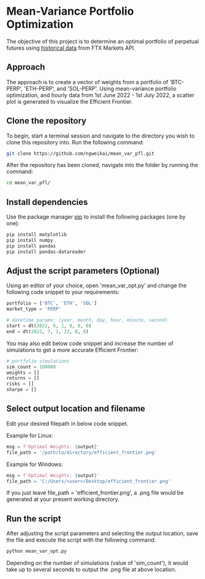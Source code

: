 # Mean-Variance Portfolio Optimization
The objective of this project is to determine an optimal portfolio of perpetual futures using [historical data](https://docs.ftx.com/#get-historical-prices) from FTX Markets API.

## Approach
The approach is to create a vector of weights from a portfolio of 'BTC-PERP', 'ETH-PERP', and 'SOL-PERP'.
Using mean-variance portfolio optimization, and hourly data from 1st June 2022 - 1st July 2022, a scatter plot is generated to visualize the Efficient Frontier.

## Clone the repository
To begin, start a terminal session and navigate to the directory you wish to clone this repository into. Run the following command:
```bash
git clone https://github.com/ngweikai/mean_var_pfl.git
```

After the repository has been cloned, navigate into the folder by running the command:
```bash
cd mean_var_pfl/
```

## Install dependencies
Use the package manager [pip](https://pip.pypa.io/en/stable/) to install the following packages (one by one):
```bash
pip install matplotlib
pip install numpy
pip install pandas
pip install pandas-datareader
```

## Adjust the script parameters (Optional)
Using an editor of your choice, open 'mean_var_opt.py' and change the following code snippet to your requirements:
```python
portfolio = ['BTC', 'ETH', 'SOL']
market_type = 'PERP'

# datetime params: (year, month, day, hour, minute, second)
start = dt(2022, 6, 1, 0, 0, 0)
end = dt(2022, 7, 1, 23, 0, 0)
```

You may also edit below code snippet and increase the number of simulations to get a more accurate Efficient Frontier:
```python
# portfolio simulations
sim_count = 100000
weights = []
returns = []
risks = []
sharpe = []
```

## Select output location and filename
Edit your desired filepath in below code snippet.

Example for Linux:
```python
msg = f'Optimal Weights: {output}'
file_path = '/path/to/directory/efficient_frontier.png'
```

Example for Windows:
```python
msg = f'Optimal Weights: {output}'
file_path = 'C:/Users/<user>/Desktop/efficient_frontier.png'
```

If you just leave file_path = 'efficient_frontier.png', a .png file would be generated at your present working directory.

## Run the script
After adjusting the script parameters and selecting the output location, save the file and execute the script with the following command:
```bash
python mean_var_opt.py
```

Depending on the number of simulations (value of 'sim_count'), it would take up to several seconds to output the .png file at above location.

